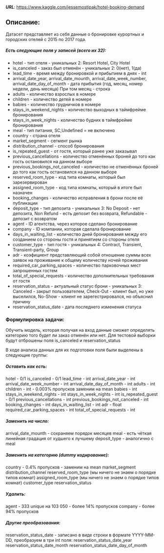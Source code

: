 ***URL***: https://www.kaggle.com/jessemostipak/hotel-booking-demand

## Описание:
Датасет представляет из себя данные о бронировке курортных и городских отелей с 2015 по 2017 года.

##### Есть следующие поля у записей (всего их 32):
* hotel - тип отеля - уникальных 2: Resort Hotel, City Hotel
* is_canceled - заказ был отменён - уникальных 2: 0(нет), 1(да)
* lead_time - время между бронировкой и прибытием в днях - int
* arrival_date_year, arrival_date_mounth, arrival_date_week_number, arrival_date_day_of_month - дата прибытия (год, месяц, номер недели, день месяца) При том месяц - строка
* adults - количество взрослых в номере
* children - количество детей в номере
* babies - количество грудничков в номере
* stays_in_weekend_nights - количество выходных в таймфрейме бронирования
* stays_in_week_nights - количество будних в таймфрейме бронирования
* meal - тип питания, SC,Undefined = не включено
* country - страна отеля
* market_segment - сегмент рынка
* distribution_channel - способ бронирования
* is_repeated_guest - от гостя, который ранее уже заказывал
* previous_cancellations - количество отменённых броней до того как гость остановился на данном выборе
* previous_bookings_not_canceled - количество не отменённых броней до того как гость остановился на данном выборе
* reserved_room_type - код типа комнаты, который был зарезервирован
* assigned_room_type - код типа комнаты, который в итоге был назначен
* booking_changes - количество исправления в брони после её публикации
* deposit_type - тип депозита - уникальных 3: No Deposit - нет депозита, Non Refund - есть депозит без возврата, Refundable - депозит с возвратом
* agent - ID агентства, через которое сделано бронирование
* company - ID компании, которая сделала бронирование
* days_in_waiting_list - количество дней бронирования между его созданием со стороны гостя и принятием со стороны отеля
* customer_type - тип гостя - уникальных 4: Contract, Transient, Transient-party, Group
* adr - коэфициент представляющий собой отношение суммы всех заявок на проживание к общему количеству ночей проживания
* required_car_parking_spaces - количество парковочных мест запрошенных гостем
* total_of_special_requests - количество дополнительных требования от гостя
* reservation_status - актуальный статус брони - уникальных 3: Canceled - закрыт пользователем, Check-Out - клиент был, но уже выселился, No-Show - клиент не зарегестрировался, но объяснил причину
* reservation_status_date - дата последнего изменения статуса

### Формулировка задачи:
Обучить модель, которая получая на вход данные сможет определять категорию того будет ли заказ отменён или нет.
Для тестовой выборки будут отброшены поля is_canceled и reservation_status

В ходе анализа данных для их подготовки поля были выделены в следующие группы:
#####  Оставить как есть:
hotel - 0/1
is_canceled - 0/1
lead_time - int
arrival_date_year - int
arrival_date_week_number - int
arrival_date_day_of_month - int
adults - int
children - int - 0.003% пропусков заменим на mean
babies - int
stays_in_weekend_nights - int
stays_in_week_nights - int
is_repeated_guest - 0/1
previous_cancellations - int
previous_bookings_not_canceled - int
booking_changes - int
days_in_waiting_list - int
adr - float
required_car_parking_spaces - int
total_of_special_requests - int
##### Заменить на число:
arrival_date_mounth - сохраняем порядок месяцев
meal - есть чёткая линейная градация от худшего к лучшему
deposit_type - аналогично с meal
##### Заменить на категорию (dummy кодирование):
country - 0.4% пропусков - заменим на mean
market_segment
distribution_channel
reserved_room_type (мы ничего не знаем о порядке типов комнат)
assigned_room_type (мы ничего не знаем о порядке типов комнат)
customer_type
reservation_status
##### Удалить:
agent - 333 unique на 103 050 - более 14% пропусков
company - более 94% пропусков
##### Другие преобразования:
reservation_status_date - записано в виде строки в формате YYYY-MM-DD, преобразуем в три int поля:
    reservation_status_date_year
    reservation_status_date_month
    reservation_status_date_day_of_month
